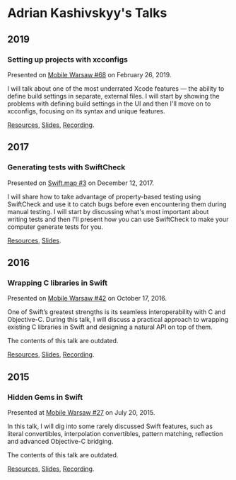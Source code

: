 # Adrian Kashivskyy's Talks

## 2019

### Setting up projects with xcconfigs

Presented on [Mobile Warsaw #68](https://www.meetup.com/Mobile-Warsaw/events/259119040) on February 26, 2019.

I will talk about one of the most underrated Xcode features — the ability to define build settings in separate, external files. I will start by showing the problems with defining build settings in the UI and then I'll move on to xcconfigs, focusing on its syntax and unique features.

[Resources](2019-xcconfigs),
[Slides](https://speakerdeck.com/akashivskyy/setting-up-projects-with-xcconfigs),
[Recording](https://youtube.com/watch?v=1cuwhLPaeTk).

## 2017

### Generating tests with SwiftCheck

Presented on [Swift.map #3](https://www.facebook.com/events/570088463329510) on December 12, 2017.

I will share how to take advantage of property-based testing using SwiftCheck and use it to catch bugs before even encountering them during manual testing. I will start by discussing what's most important about writing tests and then I'll present how you can use SwiftCheck to make your computer generate tests for you.

[Resources](2017-swiftcheck),
[Slides](https://speakerdeck.com/akashivskyy/generating-tests-with-swiftcheck).

## 2016

### Wrapping C libraries in Swift

Presented on [Mobile Warsaw #42](http://mobile-warsaw.pl/meetup_042.html) on October 17, 2016.

One of Swift’s greatest strengths is its seamless interoperability with C and Objective-C. During this talk, I will discuss a practical approach to wrapping existing C libraries in Swift and designing a natural API on top of them.

The contents of this talk are outdated.

[Resources](2016-c-libs-in-swift),
[Slides](https://speakerdeck.com/akashivskyy/wrapping-c-libraries-in-swift),
[Recording](https://youtube.com/watch?v=XOtGbFQv5Wg).

## 2015

### Hidden Gems in Swift

Presented at [Mobile Warsaw #27](http://www.meetup.com/Mobile-Warsaw/events/223922623/) on July 20, 2015.

In this talk, I will dig into some rarely discussed Swift features, such as literal convertibles, interpolation convertibles, pattern matching, reflection and advanced Objective-C bridging.

The contents of this talk are outdated.

[Resources](2015-hidden-gems-in-swift),
[Slides](https://speakerdeck.com/akashivskyy/hidden-gems-in-swift),
[Recording](https://www.youtube.com/watch?v=NP7PdeZv75w).
